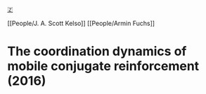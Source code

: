 [🇿](zotero://select/library/items/4LG32BXI)

[[People/J. A. Scott Kelso]] [[People/Armin Fuchs]] 
# The coordination dynamics of mobile conjugate reinforcement (2016)

